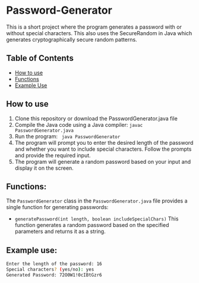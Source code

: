 # Password-Generator

This is a short project where the program generates a password with or without special characters. This also uses the SecureRandom in Java which generates cryptographically secure random patterns.

## Table of Contents
- [How to use](#how-to-use)
- [Functions](#functions)
- [Example Use](#example-use)

## How to use

1. Clone this repository or download the PasswordGenerator.java file
2. Compile the Java code using a Java compiler: ` javac PasswordGenerator.java `
3. Run the program: ` java PasswordGenerator`
4. The program will prompt you to enter the desired length of the password and whether you want to include special characters. Follow the prompts and provide the required input.
5. The program will generate a random password based on your input and display it on the screen.

## Functions:

The `PasswordGenerator` class in the `PasswordGenerator.java` file provides a single function for generating passwords:

* `generatePassword(int length, boolean includeSpecialChars)`
This function generates a random password based on the specified parameters and returns it as a string.

## Example use:

```bash
Enter the length of the password: 16
Special characters? (yes/no): yes
Generated Password: 72O0W1!0cIBtGzr6
```
